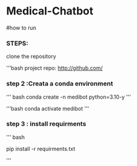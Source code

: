 # Medical-Chatbot

#how to run
### STEPS:
 clone the repository


 '''bash 
project repo: http://github.com/

### step 2 :Creata a conda environment
'''
bash
conda create -n medibot python=3.10-y
'''


'''bash 
conda activate medibot
'''
### step 3 : install requirments
'''
bash

pip install -r requirments.txt

'''

